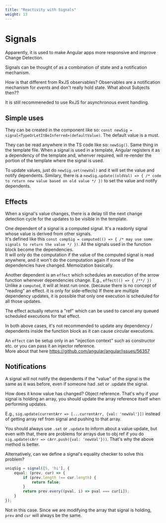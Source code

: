 ```yaml
---
title: "Reactivity with Signals"
weight: 13
---
```

# Signals
Apparently, it is used to make Angular apps more responsive and improve Change Detection.

Signals can be thought of as a combination of state and a notification mechanism.

How is that different from RxJS observables?
Observables are a notification mechanism for *events* and don't really hold state. What about Subjects then?? 

It is still recommeneded to use RxJS for asynchronous event handling.

## Simple uses
They can be created in the component like so: `const newSig = signal<TypeOrLetItBeInferred>(defaultValue)`. The default value is a must.

They can be read anywhere in the TS code like so: `newSig()`. Same thing in the template file.
When a signal is used in a template, Angular registers it as a dependency of the template and, whenver required, will re-render the portion of the template where the signal is used.

To update values, just do `newSig.set(newVal)` and it will set the value and notify dependents.
Similary, there is a `newSig.update((oldVal) => { /* code to return new value based on old value */ })` to set the value and notify dependents.


## Effects
When a signal's value changes, there is a delay till the next change detection cycle for the updates to be visible in the template.

One dependent of a signal is a computed signal. It's a readonly signal whose value is derived from other signals.  
It's defined like this `const compSig = computed(() => { /* may use some signals to return the value */ })`.
All the signals used in the function block become the dependencies.  
It will only do the computation if the value of the computed signal is read anywhere, and it won't do the computation again if none of the dependencies have changed. Memoization basically.

Another dependent is an `effect` which schedules an execution of the arrow function whenever dependencies change. E.g., `effect(() => { /**/ })`
Unlike a `computed`, it will at least run once. (because there is no concept of "reading" an effect. it is only for side-effects)
If there are multiple dependency updates, it is possible that only one execution is scheduled for all those updates.

The effect actually returns a "ref" which can be used to cancel any queued scheduled executions for that effect.

In both above cases, it's not recommended to update any dependency / dependents inside the function block as it can cause circular executions.

An `effect` can be setup only in an "injection context" such as constructor etc. or you can pass it an injector reference.  
More about that here <https://github.com/angular/angular/issues/56357>

## Notifications
A signal will not notify the dependents if the "value" of the signal is the same as it was before, even if someone had .set or .update the signal.

How does it know value has changed? Object reference. That's why if your signal is holding an array, you should update the array reference itself when performing updates.

E.g., `sig.update(currentArr => [...currentArr, {val: 'newVal'}])` instead of getting array ref from signal and pushing to that array.

You should always use `.set` or `.update` to inform about a value update, but even with that, there are problems for arrays due to obj ref if you do
`sig.update(cArr => cArr.push({val: 'newVal'}))`. That's why the above method is better.

Alternatively, can we define a signal's equality checker to solve this problem?
```ts
uniqSig = signal([5, 'hi'], {
    equal: (prev, cur) => {
        if (prev.length !== cur.length) {
            return false;
        }
        return prev.every((pval, i) => pval === cur[i]);
    }
});
```

Not in this case. Since we are modifying the array that signal is holding, `prev` and `cur` will always be the same.